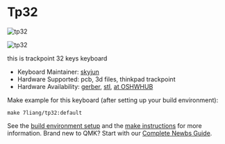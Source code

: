 # Tp32

![tp32](https://github.com/skyjun/tp32/img/01.jpg)

![tp32](https://github.com/skyjun/tp32/img/05.jpg)

this is trackpoint 32 keys keyboard

* Keyboard Maintainer: [skyjun](https://github.com/skyjun/tp32)
* Hardware Supported: pcb, 3d files, thinkpad trackpoint
* Hardware Availability: [gerber](https://github.com/skyjun/tp32/gerber), [stl](https://github.com/skyjun/tp32/stl), [at OSHWHUB](https://oshwhub.com/pkerr/keyborard-juk-32-rev-a)

Make example for this keyboard (after setting up your build environment):

    make 7liang/tp32:default


See the [build environment setup](https://docs.qmk.fm/#/getting_started_build_tools) and the [make instructions](https://docs.qmk.fm/#/getting_started_make_guide) for more information. Brand new to QMK? Start with our [Complete Newbs Guide](https://docs.qmk.fm/#/newbs).
